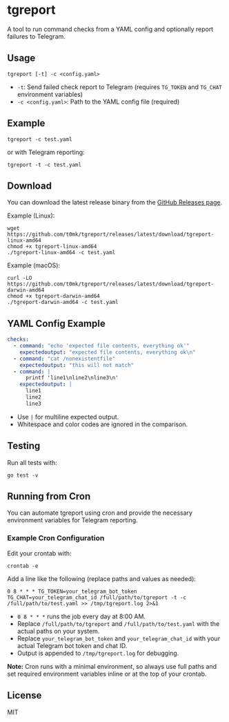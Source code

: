 # tgreport

A tool to run command checks from a YAML config and optionally report failures to Telegram.

## Usage

```
tgreport [-t] -c <config.yaml>
```

- `-t`: Send failed check report to Telegram (requires `TG_TOKEN` and `TG_CHAT` environment variables)
- `-c <config.yaml>`: Path to the YAML config file (required)

## Example

```
tgreport -c test.yaml
```

or with Telegram reporting:

```
tgreport -t -c test.yaml
```

## Download

You can download the latest release binary from the [GitHub Releases page](https://github.com/t0mk/tgreport/releases/latest).

Example (Linux):

```
wget https://github.com/t0mk/tgreport/releases/latest/download/tgreport-linux-amd64
chmod +x tgreport-linux-amd64
./tgreport-linux-amd64 -c test.yaml
```

Example (macOS):

```
curl -LO https://github.com/t0mk/tgreport/releases/latest/download/tgreport-darwin-amd64
chmod +x tgreport-darwin-amd64
./tgreport-darwin-amd64 -c test.yaml
```

## YAML Config Example
```yaml
checks:
  - command: "echo 'expected file contents, everything ok'"
    expectedoutput: "expected file contents, everything ok\n"
  - command: "cat /nonexistentfile"
    expectedoutput: "this will not match"
  - command: |
      printf 'line1\nline2\nline3\n'
    expectedoutput: |
      line1
      line2
      line3
```
- Use `|` for multiline expected output.
- Whitespace and color codes are ignored in the comparison.

## Testing
Run all tests with:
```
go test -v
```

## Running from Cron

You can automate tgreport using cron and provide the necessary environment variables for Telegram reporting.

### Example Cron Configuration

Edit your crontab with:
```
crontab -e
```

Add a line like the following (replace paths and values as needed):

```
0 8 * * * TG_TOKEN=your_telegram_bot_token TG_CHAT=your_telegram_chat_id /full/path/to/tgreport -t -c /full/path/to/test.yaml >> /tmp/tgreport.log 2>&1
```

- `0 8 * * *` runs the job every day at 8:00 AM.
- Replace `/full/path/to/tgreport` and `/full/path/to/test.yaml` with the actual paths on your system.
- Replace `your_telegram_bot_token` and `your_telegram_chat_id` with your actual Telegram bot token and chat ID.
- Output is appended to `/tmp/tgreport.log` for debugging.

**Note:** Cron runs with a minimal environment, so always use full paths and set required environment variables inline or at the top of your crontab.

## License
MIT 